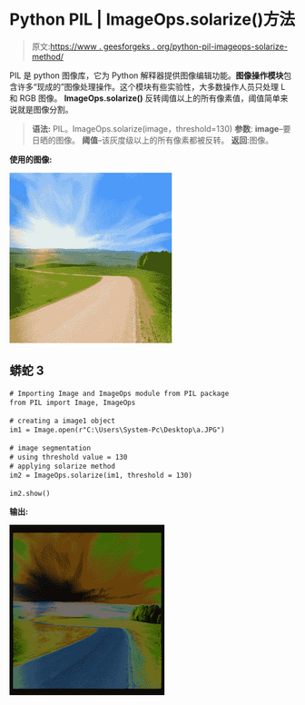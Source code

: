 # Python PIL | ImageOps.solarize()方法

> 原文:[https://www . geesforgeks . org/python-pil-imageops-solarize-method/](https://www.geeksforgeeks.org/python-pil-imageops-solarize-method/)

PIL 是 python 图像库，它为 Python 解释器提供图像编辑功能。**图像操作模块**包含许多“现成的”图像处理操作。这个模块有些实验性，大多数操作人员只处理 L 和 RGB 图像。
**ImageOps.solarize()** 反转阈值以上的所有像素值，阈值简单来说就是图像分割。

> **语法:** PIL。ImageOps.solarize(image，threshold=130)
> **参数**:
> **image**–要日晒的图像。
> **阈值**–该灰度级以上的所有像素都被反转。
> **返回**:图像。

**使用的图像:**

![](img/bec162da1ebf5dcb884e7bfe5e2424ab.png)

## 蟒蛇 3

```
# Importing Image and ImageOps module from PIL package
from PIL import Image, ImageOps

# creating a image1 object
im1 = Image.open(r"C:\Users\System-Pc\Desktop\a.JPG")

# image segmentation
# using threshold value = 130
# applying solarize method
im2 = ImageOps.solarize(im1, threshold = 130)

im2.show()
```

**输出:**

![](img/46945b5e979c2611a2b485b0e74e12b5.png)